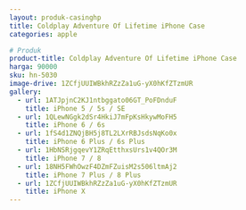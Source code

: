 ```yaml
---
layout: produk-casinghp
title: Coldplay Adventure Of Lifetime iPhone Case
categories: apple

# Produk
product-title: Coldplay Adventure Of Lifetime iPhone Case
harga: 90000
sku: hn-5030
image-drive: 1ZCfjUUIWBkhRZzZa1uG-yX0hKfZTzmUR
gallery:
  - url: 1ATJpjnC2KJ1ntbggato06GT_PoFDnduF
    title: iPhone 5 / 5s / SE
  - url: 1QLewNGgk2dSr4HkiJ7mFpKsHkywMoFH5
    title: iPhone 6 / 6s
  - url: 1fS4d1ZNQjBH5j8TL2LXrRBJsdsNqKo0x
    title: iPhone 6 Plus / 6s Plus
  - url: 1HbNSRjgqevY1ZRqEtthxsUrs1v4QOr3M
    title: iPhone 7 / 8
  - url: 18NH5FWhOwzF4DZmFZuisM2s506ltmAj2
    title: iPhone 7 Plus / 8 Plus
  - url: 1ZCfjUUIWBkhRZzZa1uG-yX0hKfZTzmUR
    title: iPhone X
---
```

